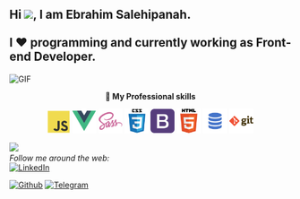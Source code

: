 ## Hi <img src="https://raw.githubusercontent.com/iampavangandhi/iampavangandhi/master/gifs/Hi.gif" width="30px">, I am Ebrahim Salehipanah. <br><br> I ❤️ programming and currently working as Front-end Developer.

  <img alt="GIF" align="center" src="https://github.com/abhisheknaiidu/abhisheknaiidu/blob/master/code.gif?raw=true"  />


<p align="center"> 
 <strong>
  🔭  My Professional skills
  </strong>
</p>

<p align="center"> 
  <img src="https://raw.githubusercontent.com/devicons/devicon/master/icons/javascript/javascript-original.svg" alt="javascript" width="40" height="40" />
  <img src="https://raw.githubusercontent.com/devicons/devicon/master/icons/vuejs/vuejs-original.svg" alt="vue" width="43" height="43"/>
  <img src="https://raw.githubusercontent.com/devicons/devicon/master/icons/sass/sass-original.svg" alt="sass" width="43" height="43" />
  <img src="https://raw.githubusercontent.com/github/explore/80688e429a7d4ef2fca1e82350fe8e3517d3494d/topics/css/css.png" alt="css" width="43" height="43" />
  <img src="https://raw.githubusercontent.com/github/explore/80688e429a7d4ef2fca1e82350fe8e3517d3494d/topics/bootstrap/bootstrap.png" alt="bootstrap" width="43" height="43"/>
  <img src="https://raw.githubusercontent.com/github/explore/80688e429a7d4ef2fca1e82350fe8e3517d3494d/topics/html/html.png" alt="html5" width="43" height="43"/>
  <img src="https://raw.githubusercontent.com/github/explore/80688e429a7d4ef2fca1e82350fe8e3517d3494d/topics/sql/sql.png" alt="sql" width="43" height="43"/>
  <img src="https://raw.githubusercontent.com/github/explore/80688e429a7d4ef2fca1e82350fe8e3517d3494d/topics/git/git.png" alt="git" width="43" height="43"/>
</p>


<img  src="https://github-readme-stats.vercel.app/api/top-langs/?username=e-salehipanah&layout=compact" />

<div>
<i>Follow me around the web:</i><br>
<a href="https://www.linkedin.com/in/ebrahim-salehipanah" target="_blank"><img src="https://img.shields.io/badge/LinkedIn-%230077B5.svg?&style=flat-square&logo=linkedin&logoColor=white" alt="LinkedIn"></a>

<a href="https://github.com/e-salehipanah" target="_blank"><img src="https://img.shields.io/badge/Github-%233333.svg?&style=flat-square&logo=github&logoColor=white" alt="Github"></a>
<a href="https://t.me/e_salehipanah" target="_blank"><img src="https://img.shields.io/badge/Telegram-%230288D1.svg?&style=flat-square&logo=telegram&logoColor=white" alt="Telegram"></a>
</div>
